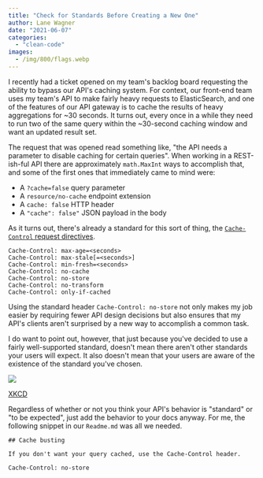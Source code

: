 ```yaml
---
title: "Check for Standards Before Creating a New One"
author: Lane Wagner
date: "2021-06-07"
categories: 
  - "clean-code"
images:
  - /img/800/flags.webp
---
```


I recently had a ticket opened on my team's backlog board requesting the ability to bypass our API's caching system. For context, our front-end team uses my team's API to make fairly heavy requests to ElasticSearch, and one of the features of our API gateway is to cache the results of heavy aggregations for ~30 seconds. It turns out, every once in a while they need to run two of the same query within the ~30-second caching window and want an updated result set.

The request that was opened read something like, "the API needs a parameter to disable caching for certain queries". When working in a REST-ish-ful API there are approximately `math.MaxInt` ways to accomplish that, and some of the first ones that immediately came to mind were:

- A `?cache=false` query parameter
- A `resource/no-cache` endpoint extension
- A `cache: false` HTTP header
- A `"cache": false"` JSON payload in the body

As it turns out, there's already a standard for this sort of thing, the [`Cache-Control` request directives](https://developer.mozilla.org/en-US/docs/Web/HTTP/Headers/Cache-Control#cache_request_directives).

```
Cache-Control: max-age=<seconds>
Cache-Control: max-stale[=<seconds>]
Cache-Control: min-fresh=<seconds>
Cache-Control: no-cache
Cache-Control: no-store
Cache-Control: no-transform
Cache-Control: only-if-cached
```

Using the standard header `Cache-Control: no-store` not only makes my job easier by requiring fewer API design decisions but also ensures that my API's clients aren't surprised by a new way to accomplish a common task.

I do want to point out, however, that just because you've decided to use a fairly well-supported standard, doesn't mean there aren't other standards your users will expect. It also doesn't mean that your users are aware of the existence of the standard you've chosen.

![](/img/800/standards.png)

[XKCD](https://xkcd.com/927/)

Regardless of whether or not you think your API's behavior is "standard" or "to be expected", just add the behavior to your docs anyway. For me, the following snippet in our `Readme.md` was all we needed.

```
## Cache busting

If you don't want your query cached, use the Cache-Control header.

Cache-Control: no-store
```

